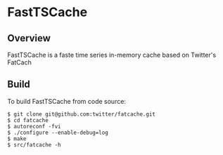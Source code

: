 # FastTSCache

## Overview

FastTSCache is a faste time series in-memory cache based on Twitter's FatCach

## Build


To build FastTSCache from code source:

    $ git clone git@github.com:twitter/fatcache.git
    $ cd fatcache
    $ autoreconf -fvi
    $ ./configure --enable-debug=log
    $ make
    $ src/fatcache -h
